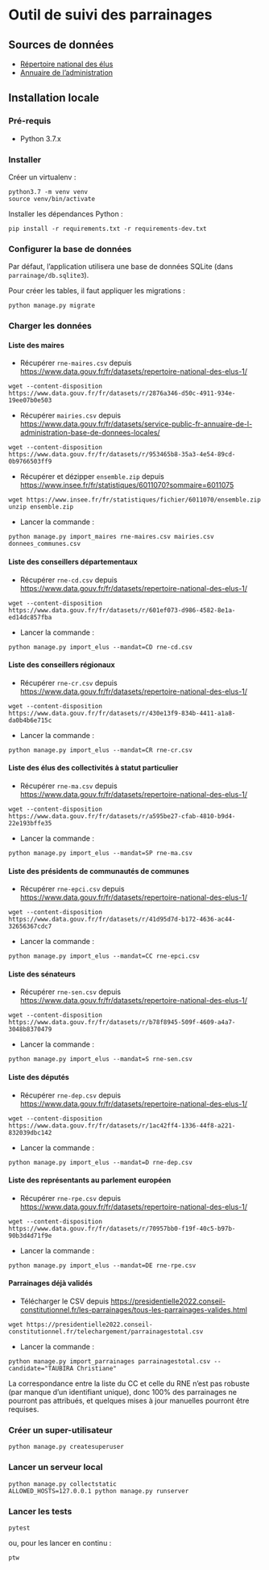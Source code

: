 # Outil de suivi des parrainages

## Sources de données

- [Répertoire national des élus](https://www.data.gouv.fr/fr/datasets/repertoire-national-des-elus-1/)
- [Annuaire de l’administration](https://www.data.gouv.fr/fr/datasets/service-public-fr-annuaire-de-l-administration-base-de-donnees-locales/)


## Installation locale

### Pré-requis

- Python 3.7.x


### Installer

Créer un virtualenv :
```
python3.7 -m venv venv
source venv/bin/activate
```

Installer les dépendances Python :
```
pip install -r requirements.txt -r requirements-dev.txt
```


### Configurer la base de données

Par défaut, l’application utilisera une base de données SQLite (dans `parrainage/db.sqlite3`).

Pour créer les tables, il faut appliquer les migrations :
```
python manage.py migrate
```


### Charger les données

#### Liste des maires

- Récupérer `rne-maires.csv` depuis https://www.data.gouv.fr/fr/datasets/repertoire-national-des-elus-1/
```
wget --content-disposition https://www.data.gouv.fr/fr/datasets/r/2876a346-d50c-4911-934e-19ee07b0e503
```

- Récupérer `mairies.csv` depuis https://www.data.gouv.fr/fr/datasets/service-public-fr-annuaire-de-l-administration-base-de-donnees-locales/
```
wget --content-disposition https://www.data.gouv.fr/fr/datasets/r/953465b8-35a3-4e54-89cd-0b9766503ff9
```

- Récupérer et dézipper `ensemble.zip` depuis https://www.insee.fr/fr/statistiques/6011070?sommaire=6011075
```
wget https://www.insee.fr/fr/statistiques/fichier/6011070/ensemble.zip
unzip ensemble.zip
```

- Lancer la commande :
```
python manage.py import_maires rne-maires.csv mairies.csv donnees_communes.csv
```

#### Liste des conseillers départementaux

- Récupérer `rne-cd.csv` depuis https://www.data.gouv.fr/fr/datasets/repertoire-national-des-elus-1/
```
wget --content-disposition https://www.data.gouv.fr/fr/datasets/r/601ef073-d986-4582-8e1a-ed14dc857fba
```

- Lancer la commande :
```
python manage.py import_elus --mandat=CD rne-cd.csv
```

#### Liste des conseillers régionaux

- Récupérer `rne-cr.csv` depuis https://www.data.gouv.fr/fr/datasets/repertoire-national-des-elus-1/
```
wget --content-disposition https://www.data.gouv.fr/fr/datasets/r/430e13f9-834b-4411-a1a8-da0b4b6e715c
```

- Lancer la commande :
```
python manage.py import_elus --mandat=CR rne-cr.csv
```

#### Liste des élus des collectivités à statut particulier

- Récupérer `rne-ma.csv` depuis https://www.data.gouv.fr/fr/datasets/repertoire-national-des-elus-1/
```
wget --content-disposition https://www.data.gouv.fr/fr/datasets/r/a595be27-cfab-4810-b9d4-22e193bffe35
```

- Lancer la commande :
```
python manage.py import_elus --mandat=SP rne-ma.csv
```

#### Liste des présidents de communautés de communes

- Récupérer `rne-epci.csv` depuis https://www.data.gouv.fr/fr/datasets/repertoire-national-des-elus-1/
```
wget --content-disposition https://www.data.gouv.fr/fr/datasets/r/41d95d7d-b172-4636-ac44-32656367cdc7
```

- Lancer la commande :
```
python manage.py import_elus --mandat=CC rne-epci.csv
```


#### Liste des sénateurs

- Récupérer `rne-sen.csv` depuis https://www.data.gouv.fr/fr/datasets/repertoire-national-des-elus-1/
```
wget --content-disposition https://www.data.gouv.fr/fr/datasets/r/b78f8945-509f-4609-a4a7-3048b8370479
```

- Lancer la commande :
```
python manage.py import_elus --mandat=S rne-sen.csv
```


#### Liste des députés

- Récupérer `rne-dep.csv` depuis https://www.data.gouv.fr/fr/datasets/repertoire-national-des-elus-1/
```
wget --content-disposition https://www.data.gouv.fr/fr/datasets/r/1ac42ff4-1336-44f8-a221-832039dbc142
```

- Lancer la commande :
```
python manage.py import_elus --mandat=D rne-dep.csv
```


#### Liste des représentants au parlement européen

- Récupérer `rne-rpe.csv` depuis https://www.data.gouv.fr/fr/datasets/repertoire-national-des-elus-1/
```
wget --content-disposition https://www.data.gouv.fr/fr/datasets/r/70957bb0-f19f-40c5-b97b-90b3d4d71f9e
```

- Lancer la commande :
```
python manage.py import_elus --mandat=DE rne-rpe.csv
```



#### Parrainages déjà validés

- Télécharger le CSV depuis https://presidentielle2022.conseil-constitutionnel.fr/les-parrainages/tous-les-parrainages-valides.html
```
wget https://presidentielle2022.conseil-constitutionnel.fr/telechargement/parrainagestotal.csv
```

- Lancer la commande :
```
python manage.py import_parrainages parrainagestotal.csv --candidate="TAUBIRA Christiane"
```

La correspondance entre la liste du CC et celle du RNE n’est pas robuste (par manque d’un identifiant unique), donc 100% des parrainages ne pourront pas attribués, et quelques mises à jour manuelles pourront être requises.


### Créer un super-utilisateur

```
python manage.py createsuperuser
```


### Lancer un serveur local

```
python manage.py collectstatic
ALLOWED_HOSTS=127.0.0.1 python manage.py runserver
```


### Lancer les tests

```
pytest
```

ou, pour les lancer en continu :

```
ptw
```
